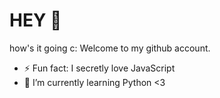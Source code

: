 # HEY 👋
how's it going c:
Welcome to my github account.

- ⚡ Fun fact: I secretly love JavaScript
- 🌱 I’m currently learning Python <3 
<!--
**JLoyolaLujan/JLoyolaLujan** is a ✨ _special_ ✨ repository because its `README.md` (this file) appears on your GitHub profile.

Here are some ideas to get you started:

- 🔭 I’m currently working on ...
- 🌱 I’m currently learning ...
- 👯 I’m looking to collaborate on ...
- 🤔 I’m looking for help with ...
- 💬 Ask me about ...
- 📫 How to reach me: ...
- 😄 Pronouns: ...
- ⚡ Fun fact: ...
-->

